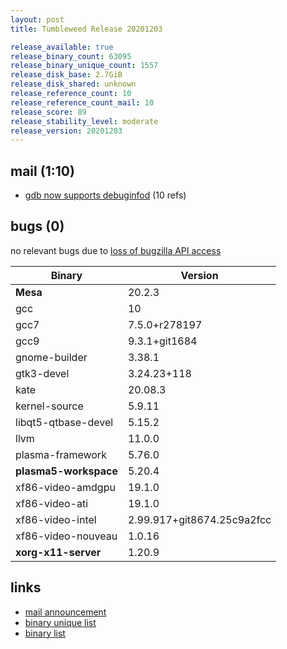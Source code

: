 ```yaml
---
layout: post
title: Tumbleweed Release 20201203

release_available: true
release_binary_count: 63095
release_binary_unique_count: 1557
release_disk_base: 2.7GiB
release_disk_shared: unknown
release_reference_count: 10
release_reference_count_mail: 10
release_score: 89
release_stability_level: moderate
release_version: 20201203
---
```


## mail (1:10)

- [gdb now supports debuginfod](https://github.com/boombatower/tumbleweed-review/issues/10) (10 refs)

## bugs (0)

<!--more-->

no relevant bugs due to [loss of bugzilla API access](https://bugzilla.opensuse.org/show_bug.cgi?id=1157722)

Binary | Version
--- | ---
**Mesa** | 20.2.3
gcc | 10
gcc7 | 7.5.0+r278197
gcc9 | 9.3.1+git1684
gnome-builder | 3.38.1
gtk3-devel | 3.24.23+118
kate | 20.08.3
kernel-source | 5.9.11
libqt5-qtbase-devel | 5.15.2
llvm | 11.0.0
plasma-framework | 5.76.0
**plasma5-workspace** | 5.20.4
xf86-video-amdgpu | 19.1.0
xf86-video-ati | 19.1.0
xf86-video-intel | 2.99.917+git8674.25c9a2fcc
xf86-video-nouveau | 1.0.16
**xorg-x11-server** | 1.20.9

## links

- [mail announcement](https://github.com/boombatower/tumbleweed-review/issues/10)
- [binary unique list](http://download.opensuse.org/history/20201203/rpm.unique.list)
- [binary list](http://download.opensuse.org/history/20201203/rpm.list)
